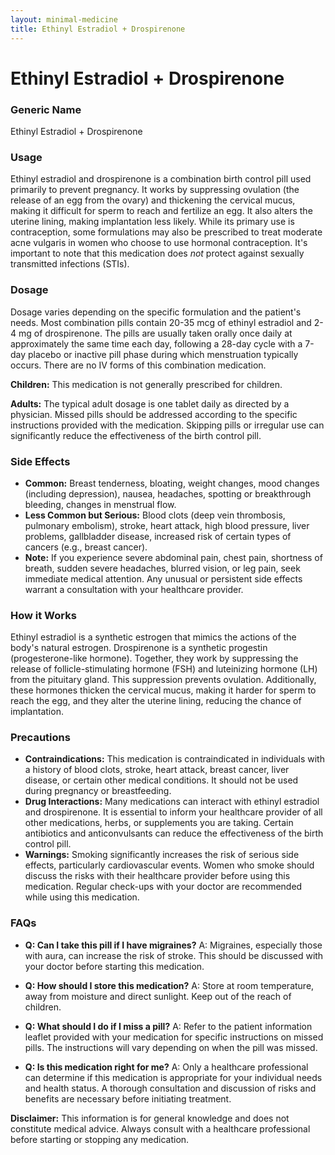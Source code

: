 ```yaml
---
layout: minimal-medicine
title: Ethinyl Estradiol + Drospirenone
---
```


# Ethinyl Estradiol + Drospirenone
### Generic Name
Ethinyl Estradiol + Drospirenone

### Usage
Ethinyl estradiol and drospirenone is a combination birth control pill used primarily to prevent pregnancy.  It works by suppressing ovulation (the release of an egg from the ovary) and thickening the cervical mucus, making it difficult for sperm to reach and fertilize an egg.  It also alters the uterine lining, making implantation less likely. While its primary use is contraception, some formulations may also be prescribed to treat moderate acne vulgaris in women who choose to use hormonal contraception.  It's important to note that this medication does *not* protect against sexually transmitted infections (STIs).


### Dosage
Dosage varies depending on the specific formulation and the patient's needs.  Most combination pills contain 20-35 mcg of ethinyl estradiol and 2-4 mg of drospirenone.  The pills are usually taken orally once daily at approximately the same time each day, following a 28-day cycle with a 7-day placebo or inactive pill phase during which menstruation typically occurs.  There are no IV forms of this combination medication.  

**Children:** This medication is not generally prescribed for children.  

**Adults:**  The typical adult dosage is one tablet daily as directed by a physician.  Missed pills should be addressed according to the specific instructions provided with the medication.  Skipping pills or irregular use can significantly reduce the effectiveness of the birth control pill.


### Side Effects

* **Common:**  Breast tenderness, bloating, weight changes, mood changes (including depression), nausea, headaches, spotting or breakthrough bleeding, changes in menstrual flow.
* **Less Common but Serious:**  Blood clots (deep vein thrombosis, pulmonary embolism), stroke, heart attack, high blood pressure, liver problems, gallbladder disease, increased risk of certain types of cancers (e.g., breast cancer).  
* **Note:**  If you experience severe abdominal pain, chest pain, shortness of breath, sudden severe headaches, blurred vision, or leg pain, seek immediate medical attention.  Any unusual or persistent side effects warrant a consultation with your healthcare provider.


### How it Works
Ethinyl estradiol is a synthetic estrogen that mimics the actions of the body's natural estrogen. Drospirenone is a synthetic progestin (progesterone-like hormone).  Together, they work by suppressing the release of follicle-stimulating hormone (FSH) and luteinizing hormone (LH) from the pituitary gland. This suppression prevents ovulation.  Additionally, these hormones thicken the cervical mucus, making it harder for sperm to reach the egg, and they alter the uterine lining, reducing the chance of implantation.


### Precautions
* **Contraindications:** This medication is contraindicated in individuals with a history of blood clots, stroke, heart attack, breast cancer, liver disease, or certain other medical conditions.  It should not be used during pregnancy or breastfeeding.
* **Drug Interactions:** Many medications can interact with ethinyl estradiol and drospirenone.  It is essential to inform your healthcare provider of all other medications, herbs, or supplements you are taking.  Certain antibiotics and anticonvulsants can reduce the effectiveness of the birth control pill.
* **Warnings:**  Smoking significantly increases the risk of serious side effects, particularly cardiovascular events.  Women who smoke should discuss the risks with their healthcare provider before using this medication.  Regular check-ups with your doctor are recommended while using this medication.


### FAQs

* **Q: Can I take this pill if I have migraines?** A: Migraines, especially those with aura, can increase the risk of stroke.  This should be discussed with your doctor before starting this medication.

* **Q: How should I store this medication?** A: Store at room temperature, away from moisture and direct sunlight.  Keep out of the reach of children.

* **Q: What should I do if I miss a pill?** A: Refer to the patient information leaflet provided with your medication for specific instructions on missed pills.  The instructions will vary depending on when the pill was missed.

* **Q: Is this medication right for me?** A:  Only a healthcare professional can determine if this medication is appropriate for your individual needs and health status. A thorough consultation and discussion of risks and benefits are necessary before initiating treatment.  


**Disclaimer:** This information is for general knowledge and does not constitute medical advice.  Always consult with a healthcare professional before starting or stopping any medication.
